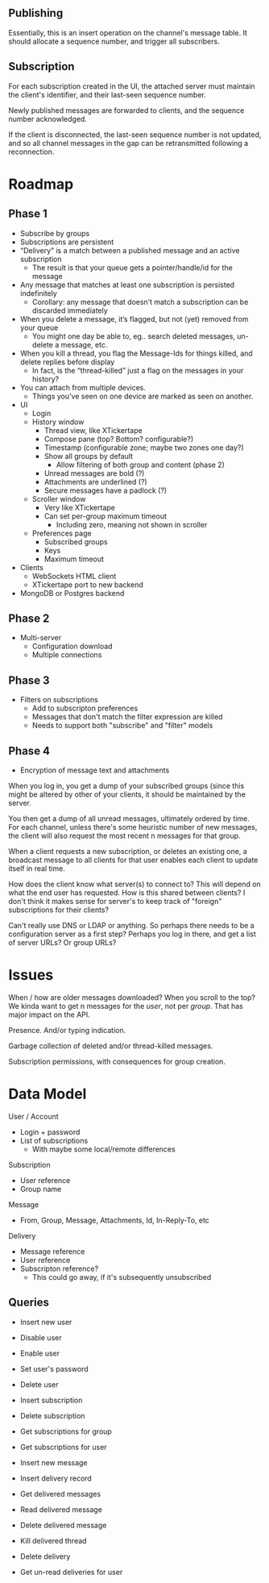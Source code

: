 




Publishing
----------

Essentially, this is an insert operation on the channel's message
table.  It should allocate a sequence number, and trigger all
subscribers.

Subscription
------------
For each subscription created in the UI, the attached server must
maintain the client's identifier, and their last-seen sequence number.

Newly published messages are forwarded to clients, and the sequence
number acknowledged.

If the client is disconnected, the last-seen sequence number is not
updated, and so all channel messages in the gap can be retransmitted
following a reconnection.


Roadmap
=======

Phase 1
-------

* Subscribe by groups
* Subscriptions are persistent
* “Delivery” is a match between a published message and an active
  subscription
  * The result is that your queue gets a pointer/handle/id for the
    message
* Any message that matches at least one subscription is persisted
  indefinitely
  * Corollary: any message that doesn’t match a subscription can be
    discarded immediately
* When you delete a message, it’s flagged, but not (yet) removed from
  your queue
  * You might one day be able to, eg.. search deleted messages,
    un-delete a message, etc.
* When you kill a thread, you flag the Message-Ids for things killed,
  and delete replies before display
  * In fact, is the “thread-killed” just a flag on the messages in your
    history?
* You can attach from multiple devices.
  * Things you’ve seen on one device are marked as seen on another.
* UI
  * Login
  * History window
    * Thread view, like XTickertape
    * Compose pane (top? Bottom? configurable?)
    * Timestamp (configurable zone; maybe two zones one day?)
    * Show all groups by default
      * Allow filtering of both group and content (phase 2)
    * Unread messages are bold (?)
    * Attachments are underlined (?)
    * Secure messages have a padlock (?)
  * Scroller window
    * Very like XTickertape
    * Can set per-group maximum timeout
      * Including zero, meaning not shown in scroller
  * Preferences page
    * Subscribed groups
    * Keys
    * Maximum timeout
* Clients
  * WebSockets HTML client
  * XTickertape port to new backend
* MongoDB or Postgres backend

Phase 2
-------

* Multi-server
  * Configuration download
  * Multiple connections

Phase 3
-------

* Filters on subscriptions
  * Add to subscripton preferences
  * Messages that don't match the filter expression are killed
  * Needs to support both "subscribe" and "filter" models

Phase 4
-------

* Encryption of message text and attachments


When you log in, you get a dump of your subscribed groups (since this
might be altered by other of your clients, it should be maintained by
the server.

You then get a dump of all unread messages, ultimately ordered by time.
For each channel, unless there's some heuristic number of new messages,
the client will also request the most recent n messages for that group.

When a client requests a new subscription, or deletes an existing one,
a broadcast message to all clients for that user enables each client to
update itself in real time.

How does the client know what server(s) to connect to?  This will depend
on what the end user has requested.  How is this shared between clients?
I don't think it makes sense for server's to keep track of "foreign"
subscriptions for their clients?

Can't really use DNS or LDAP or anything.  So perhaps there needs to be
a configuration server as a first step?  Perhaps you log in there, and
get a list of server URLs?  Or group URLs?


Issues
======

When / how are older messages downloaded?  When you scroll to the top?
We kinda want to get n messages for the *user*, not per *group*.  That
has major impact on the API.

Presence.  And/or typing indication.

Garbage collection of deleted and/or thread-killed messages.

Subscription permissions, with consequences for group creation.


Data Model
==========

User / Account
- Login + password
- List of subscriptions
  - With maybe some local/remote differences

Subscription
- User reference
- Group name

Message
- From, Group, Message, Attachments, Id, In-Reply-To, etc

Delivery
- Message reference
- User reference
- Subscripton reference?
  - This could go away, if it's subsequently unsubscribed

Queries
-------

- Insert new user
- Disable user
- Enable user
- Set user's password
- Delete user

- Insert subscription
- Delete subscription
- Get subscriptions for group
- Get subscriptions for user

- Insert new message

- Insert delivery record
- Get delivered messages
- Read delivered message
- Delete delivered message
- Kill delivered thread
- Delete delivery
- Get un-read deliveries for user

